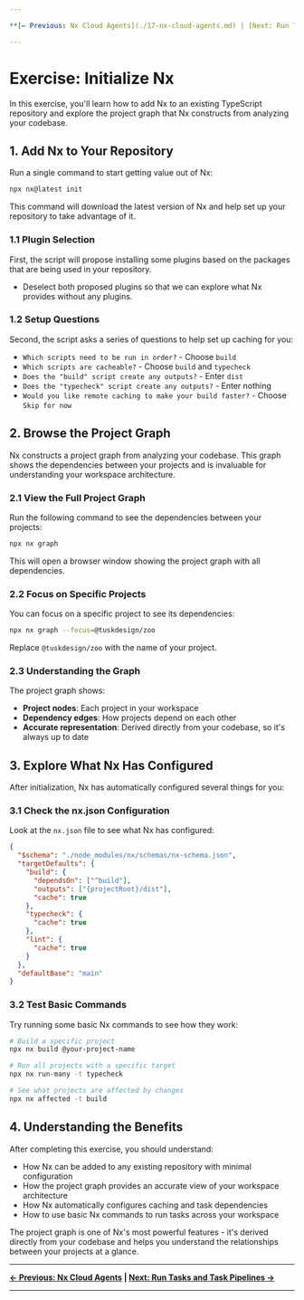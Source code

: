 ```yaml
---

**[← Previous: Nx Cloud Agents](./17-nx-cloud-agents.md) | [Next: Run Tasks and Task Pipelines →](./19-task-pipelines.md)**

---
```


# Exercise: Initialize Nx

In this exercise, you'll learn how to add Nx to an existing TypeScript repository and explore the project graph that Nx constructs from analyzing your codebase.

## 1. Add Nx to Your Repository

Run a single command to start getting value out of Nx:

```bash
npx nx@latest init
```

This command will download the latest version of Nx and help set up your repository to take advantage of it.

### 1.1 Plugin Selection

First, the script will propose installing some plugins based on the packages that are being used in your repository.

- Deselect both proposed plugins so that we can explore what Nx provides without any plugins.

### 1.2 Setup Questions

Second, the script asks a series of questions to help set up caching for you:

- `Which scripts need to be run in order?` - Choose `build`
- `Which scripts are cacheable?` - Choose `build` and `typecheck`
- `Does the "build" script create any outputs?` - Enter `dist`
- `Does the "typecheck" script create any outputs?` - Enter nothing
- `Would you like remote caching to make your build faster?` - Choose `Skip for now`

## 2. Browse the Project Graph

Nx constructs a project graph from analyzing your codebase. This graph shows the dependencies between your projects and is invaluable for understanding your workspace architecture.

### 2.1 View the Full Project Graph

Run the following command to see the dependencies between your projects:

```bash
npx nx graph
```

This will open a browser window showing the project graph with all dependencies.

### 2.2 Focus on Specific Projects

You can focus on a specific project to see its dependencies:

```bash
npx nx graph --focus=@tuskdesign/zoo
```

Replace `@tuskdesign/zoo` with the name of your project.

### 2.3 Understanding the Graph

The project graph shows:
- **Project nodes**: Each project in your workspace
- **Dependency edges**: How projects depend on each other
- **Accurate representation**: Derived directly from your codebase, so it's always up to date

## 3. Explore What Nx Has Configured

After initialization, Nx has automatically configured several things for you:

### 3.1 Check the nx.json Configuration

Look at the `nx.json` file to see what Nx has configured:

```json
{
  "$schema": "./node_modules/nx/schemas/nx-schema.json",
  "targetDefaults": {
    "build": {
      "dependsOn": ["^build"],
      "outputs": ["{projectRoot}/dist"],
      "cache": true
    },
    "typecheck": {
      "cache": true
    },
    "lint": {
      "cache": true
    }
  },
  "defaultBase": "main"
}
```

### 3.2 Test Basic Commands

Try running some basic Nx commands to see how they work:

```bash
# Build a specific project
npx nx build @your-project-name

# Run all projects with a specific target
npx nx run-many -t typecheck

# See what projects are affected by changes
npx nx affected -t build
```

## 4. Understanding the Benefits

After completing this exercise, you should understand:

- How Nx can be added to any existing repository with minimal configuration
- How the project graph provides an accurate view of your workspace architecture
- How Nx automatically configures caching and task dependencies
- How to use basic Nx commands to run tasks across your workspace

The project graph is one of Nx's most powerful features - it's derived directly from your codebase and helps you understand the relationships between your projects at a glance.

---

**[← Previous: Nx Cloud Agents](./17-nx-cloud-agents.md) | [Next: Run Tasks and Task Pipelines →](./19-task-pipelines.md)**

---